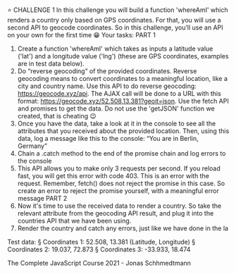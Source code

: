 ⭐ CHALLENGE 1
In this challenge you will build a function 'whereAmI' which renders a country
only based on GPS coordinates. For that, you will use a second API to geocode
coordinates. So in this challenge, you’ll use an API on your own for the first time 😁
Your tasks:
PART 1

1. Create a function 'whereAmI' which takes as inputs a latitude value ('lat')
   and a longitude value ('lng') (these are GPS coordinates, examples are in test
   data below).
2. Do “reverse geocoding” of the provided coordinates. Reverse geocoding means
   to convert coordinates to a meaningful location, like a city and country name.
   Use this API to do reverse geocoding: https://geocode.xyz/api. The AJAX call
   will be done to a URL with this format:
   https://geocode.xyz/52.508,13.381?geoit=json. Use the fetch API and
   promises to get the data. Do not use the 'getJSON' function we created, that
   is cheating 😉
3. Once you have the data, take a look at it in the console to see all the attributes
   that you received about the provided location. Then, using this data, log a
   message like this to the console: “You are in Berlin, Germany”
4. Chain a .catch method to the end of the promise chain and log errors to the
   console
5. This API allows you to make only 3 requests per second. If you reload fast, you
   will get this error with code 403. This is an error with the request. Remember,
   fetch() does not reject the promise in this case. So create an error to reject
   the promise yourself, with a meaningful error message
   PART 2
6. Now it's time to use the received data to render a country. So take the relevant
   attribute from the geocoding API result, and plug it into the countries API that
   we have been using.
7. Render the country and catch any errors, just like we have done in the la

Test data:
§ Coordinates 1: 52.508, 13.381 (Latitude, Longitude)
§ Coordinates 2: 19.037, 72.873
§ Coordinates 3: -33.933, 18.474

The Complete JavaScript Course 2021 - Jonas Schhmedtmann
